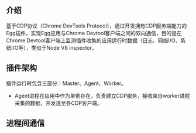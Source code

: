 ## 介绍

基于CDP协议（Chrome DevTools Protocol），通过开发拥有CDP服务端能力的Egg插件，实现Egg应用与Chrome Devtool客户端之间的双向通信，目的是在Chrome Devtool客户端上监测插件收集的应用运行时数据（日志、网络I/O、系统I/O等），类似于Node V8 inspector。

## 插件架构

插件运行时包含三部分：Master、Agent、Worker。
- Agent进程在应用中作为单例存在，负责建立CDP服务，接收来自worker进程采集的数据，并发送至各CDP客户端。
## 进程间通信

